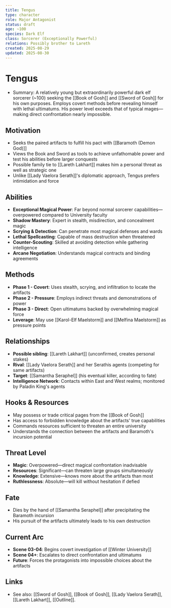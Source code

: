 ```yaml
---
title: Tengus
type: character
role: Major Antagonist
status: draft
age: ~100
species: Dark Elf
class: Sorcerer (Exceptionally Powerful)
relations: Possibly brother to Lareth
created: 2025-08-29
updated: 2025-08-30
---
```


# Tengus

- Summary: A relatively young but extraordinarily powerful dark elf sorcerer (~100) seeking the [[Book of Gosh]] and [[Sword of Gosh]] for his own purposes. Employs covert methods before revealing himself with lethal ultimatums. His power level exceeds that of typical mages—making direct confrontation nearly impossible.

## Motivation
- Seeks the paired artifacts to fulfill his pact with [[Baramoth (Demon God)]]
- Views the Book and Sword as tools to achieve unfathomable power and test his abilities before larger conquests
- Possible family tie to [[Lareth Lakhart]] makes him a personal threat as well as strategic one
- Unlike [[Lady Vaelora Serath]]'s diplomatic approach, Tengus prefers intimidation and force

## Abilities
- **Exceptional Magical Power**: Far beyond normal sorcerer capabilities—overpowered compared to University faculty
- **Shadow Mastery**: Expert in stealth, misdirection, and concealment magic
- **Scrying & Detection**: Can penetrate most magical defenses and wards
- **Lethal Spellcasting**: Capable of mass destruction when threatened
- **Counter-Scouting**: Skilled at avoiding detection while gathering intelligence
- **Arcane Negotiation**: Understands magical contracts and binding agreements

## Methods
- **Phase 1 - Covert**: Uses stealth, scrying, and infiltration to locate the artifacts
- **Phase 2 - Pressure**: Employs indirect threats and demonstrations of power
- **Phase 3 - Direct**: Open ultimatums backed by overwhelming magical force
- **Leverage**: May use [[Karol-Elf Maelstorm]] and [[Melfina Maelstorm]] as pressure points

## Relationships
- **Possible sibling**: [[Lareth Lakhart]] (unconfirmed, creates personal stakes)
- **Rival**: [[Lady Vaelora Serath]] and her Serathis agents (competing for same artifacts)
- **Target**: [[Samantha Seraphel]] (his eventual killer, according to fate)
- **Intelligence Network**: Contacts within East and West realms; monitored by Paladin King's agents

## Hooks & Resources
- May possess or trade critical pages from the [[Book of Gosh]]
- Has access to forbidden knowledge about the artifacts' true capabilities
- Commands resources sufficient to threaten an entire university
- Understands the connection between the artifacts and Baramoth's incursion potential

## Threat Level
- **Magic**: Overpowered—direct magical confrontation inadvisable
- **Resources**: Significant—can threaten large groups simultaneously
- **Knowledge**: Extensive—knows more about the artifacts than most
- **Ruthlessness**: Absolute—will kill without hesitation if defied

## Fate
- Dies by the hand of [[Samantha Seraphel]] after precipitating the Baramoth incursion
- His pursuit of the artifacts ultimately leads to his own destruction

## Current Arc
- **Scene 03-04**: Begins covert investigation of [[Winter University]]
- **Scene 04+**: Escalates to direct confrontation and ultimatums
- **Future**: Forces the protagonists into impossible choices about the artifacts

## Links
- See also: [[Sword of Gosh]], [[Book of Gosh]], [[Lady Vaelora Serath]], [[Lareth Lakhart]], [[Outline]].
